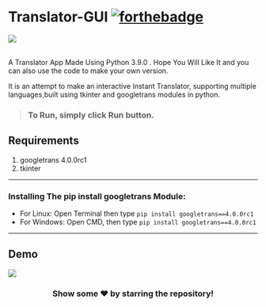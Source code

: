 # Translator-GUI [![forthebadge](https://forthebadge.com/images/badges/made-with-python.svg)](https://forthebadge.com)
![](https://visitor-badge.glitch.me/badge?page_id=insanecodes.Translator-GUI)

<br>
A Translator App Made Using Python 3.9.0 .
Hope You Will Like It and you can also use the code to make your own version.

It is an attempt to make an interactive Instant Translator, supporting multiple languages,built using tkinter and googletrans modules in python.


>### To Run, simply click Run button.
## Requirements
1. googletrans 4.0.0rc1
2. tkinter

---

### Installing The pip install googletrans Module:
* For Linux: Open Terminal then type ```pip install googletrans==4.0.0rc1```
* For Windows: Open CMD, then type ```pip install googletrans==4.0.0rc1```

---
## Demo
<img src="translate.PNG">

<div align="center">

### Show some ❤️ by starring the repository!

</div>
